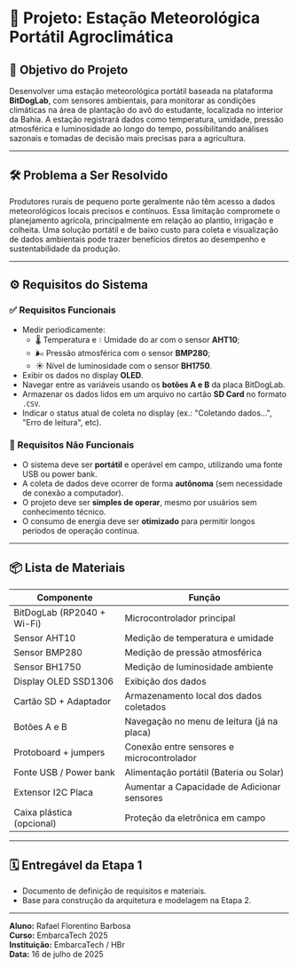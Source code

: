 
# 🌾 Projeto: Estação Meteorológica Portátil Agroclimática

## 🎯 Objetivo do Projeto

Desenvolver uma estação meteorológica portátil baseada na plataforma **BitDogLab**, com sensores ambientais, para monitorar as condições climáticas na área de plantação do avô do estudante, localizada no interior da Bahia. A estação registrará dados como temperatura, umidade, pressão atmosférica e luminosidade ao longo do tempo, possibilitando análises sazonais e tomadas de decisão mais precisas para a agricultura.

---

## 🛠️ Problema a Ser Resolvido

Produtores rurais de pequeno porte geralmente não têm acesso a dados meteorológicos locais precisos e contínuos. Essa limitação compromete o planejamento agrícola, principalmente em relação ao plantio, irrigação e colheita. Uma solução portátil e de baixo custo para coleta e visualização de dados ambientais pode trazer benefícios diretos ao desempenho e sustentabilidade da produção.

---

## ⚙️ Requisitos do Sistema

### ✅ Requisitos Funcionais

- Medir periodicamente:
  - 🌡️ Temperatura e 💧 Umidade do ar com o sensor **AHT10**;
  - 🌬️ Pressão atmosférica com o sensor **BMP280**;
  - ☀️ Nível de luminosidade com o sensor **BH1750**.
- Exibir os dados no display **OLED**.
- Navegar entre as variáveis usando os **botões A e B** da placa BitDogLab.
- Armazenar os dados lidos em um arquivo no cartão **SD Card** no formato `.CSV`.
- Indicar o status atual de coleta no display (ex.: "Coletando dados...", "Erro de leitura", etc).

### 🚫 Requisitos Não Funcionais

- O sistema deve ser **portátil** e operável em campo, utilizando uma fonte USB ou power bank.
- A coleta de dados deve ocorrer de forma **autônoma** (sem necessidade de conexão a computador).
- O projeto deve ser **simples de operar**, mesmo por usuários sem conhecimento técnico.
- O consumo de energia deve ser **otimizado** para permitir longos períodos de operação contínua.

---

## 📦 Lista de Materiais

| Componente                  | Função                                        |
|----------------------------|-----------------------------------------------|
| BitDogLab (RP2040 + Wi-Fi) | Microcontrolador principal                    |
| Sensor AHT10               | Medição de temperatura e umidade              |
| Sensor BMP280              | Medição de pressão atmosférica                |
| Sensor BH1750              | Medição de luminosidade ambiente              |
| Display OLED SSD1306       | Exibição dos dados                            |
| Cartão SD + Adaptador      | Armazenamento local dos dados coletados       |
| Botões A e B               | Navegação no menu de leitura (já na placa)    |
| Protoboard + jumpers       | Conexão entre sensores e microcontrolador     |
| Fonte USB / Power bank     | Alimentação portátil (Bateria ou Solar)       |
| Extensor I2C Placa         | Aumentar a Capacidade de Adicionar sensores   |
| Caixa plástica (opcional)  | Proteção da eletrônica em campo               |

---

## 🗓️ Entregável da Etapa 1

- Documento de definição de requisitos e materiais.
- Base para construção da arquitetura e modelagem na Etapa 2.

---

**Aluno:** Rafael Florentino Barbosa  
**Curso:** EmbarcaTech 2025  
**Instituição:** EmbarcaTech / HBr  
**Data:** 16 de julho de 2025
